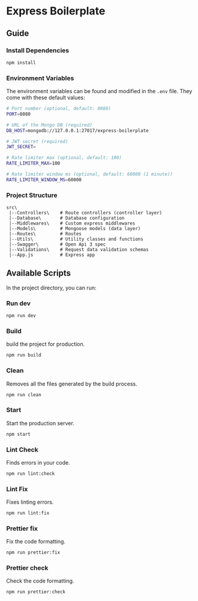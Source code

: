 # Express Boilerplate

## Guide

### Install Dependencies

```bash
npm install
```

### Environment Variables

The environment variables can be found and modified in the `.env` file. They come with these default values:

```bash
# Port number (optional, default: 8080)
PORT=8080

# URL of the Mongo DB (required)
DB_HOST=mongodb://127.0.0.1:27017/express-boilerplate

# JWT secret (required)
JWT_SECRET=

# Rate limiter max (optional, default: 100)
RATE_LIMITER_MAX=100

# Rate limiter window ms (optional, default: 60000 (1 minute))
RATE_LIMITER_WINDOW_MS=60000
```

### Project Structure

```
src\
 |--Controllers\    # Route controllers (controller layer)
 |--Database\       # Database configuration
 |--Middlewares\    # Custom express middlewares
 |--Models\         # Mongoose models (data layer)
 |--Routes\         # Routes
 |--Utils\          # Utility classes and functions
 |--Swagger\        # Open Api 3 spec
 |--Validations\    # Request data validation schemas
 |--App.js          # Express app
```

## Available Scripts

In the project directory, you can run:

### Run dev

```bash
npm run dev
```

### Build

build the project for production.

```bash
npm run build
```

### Clean

Removes all the files generated by the build process.

```bash
npm run clean
```

### Start

Start the production server.

```bash
npm start
```

### Lint Check

Finds errors in your code.

```bash
npm run lint:check
```

### Lint Fix

Fixes linting errors.

```bash
npm run lint:fix
```

### Prettier fix

Fix the code formatting.

```bash
npm run prettier:fix
```

### Prettier check

Check the code formatting.

```bash
npm run prettier:check
```
